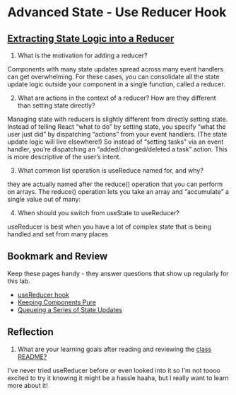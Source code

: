 # Advanced State - Use Reducer Hook

## [Extracting State Logic into a Reducer](https://react.dev/learn/extracting-state-logic-into-a-reducer)

1.  What is the motivation for adding a reducer?

Components with many state updates spread across many event handlers can get overwhelming. For these cases, you can consolidate all the state update logic outside your component in a single function, called a reducer.

2.  What are actions in the context of a reducer? How are they different than setting state directly?

Managing state with reducers is slightly different from directly setting state. Instead of telling React “what to do” by setting state, you specify “what the user just did” by dispatching “actions” from your event handlers. (The state update logic will live elsewhere!) So instead of “setting tasks” via an event handler, you’re dispatching an “added/changed/deleted a task” action. This is more descriptive of the user’s intent.

3.  What common list operation is useReduce named for, and why?

they are actually named after the reduce() operation that you can perform on arrays.
The reduce() operation lets you take an array and “accumulate” a single value out of many:

4.  When should you switch from useState to useReducer?

useReducer is best when you have a lot of complex state that is being handled and set from many places

## Bookmark and Review

Keep these pages handy - they answer questions that show up regularly for this lab.

- [useReducer hook](https://react.dev/reference/react/useReducer)
- [Keeping Components Pure](https://react.dev/learn/keeping-components-pure)
- [Queueing a Series of State Updates](https://react.dev/learn/queueing-a-series-of-state-updates)

## Reflection

1.  What are your learning goals after reading and reviewing the [class README?](https://codefellows.github.io/code-401-javascript-guide/curriculum/class-29/)

I've never tried useReducer before or even looked into it so I'm not toooo excited to try it knowing it might be a hassle haaha, but I really want to learn more about it!
